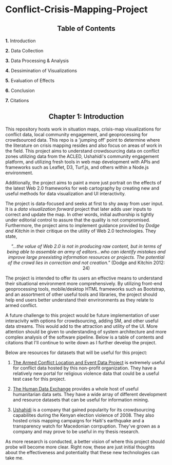 # Conflict-Crisis-Mapping-Project


## <center> <b>Table of Contents </b></center>

<b>1.</b> Introduction 

<b>2.</b> Data Collection 

<b>3.</b> Data Processing & Analysis 

<b>4.</b> Dessimination of Visualizations

<b>5.</b> Evaluation of Effects 

<b>6.</b> Conclusion

<b>7.</b> Citations


## <center> <b>Chapter 1: Introduction </center></b>

This repository hosts work in situation maps, crisis-map visualizations for conflict data, local community engagement, and geoprocessing for crowdsourced data. This repo is a 'jumping off' point to determine where the literature on crisis mapping resides and also focus on areas of work in the field. This project aims to understand crowdsourcing data on conflict zones utilizing data from the ACLED, Ushahidi's community engagement platform, and utilizing fresh tools in web map development with APIs and  frameworks such as Leaflet, D3, Turf.js, and others within a Node.js environment. 

Additionally, the project aims to paint a more just portrait on the effects of the latest Web 2.0 frameworks for web cartography by creating new and useful methods for data visualization and UI interactivity. 

The project is data-focused and seeks at first to shy away from user input. It is a <i>data visualization forward </i> project that later adds user inputs to correct and update the map. In other words, initial authorship is tightly under editorial control to assure that the quality is not compromised. Furthermore, the project aims to implement guidance provided by <i> Dodge and Kitchin </i> in their critique on the utility of Web 2.0 technologies. They state, 
<i><center>"...the value of Web 2.0 is not in producing raw content, but in terms of being able to assemble an army of editors...who can identify mistakes and improve large preexisting information resources or projects. The potential of the crowd lies in correction and not creation." </i>(Dodge and Kitchin 2012: 24) </center>

The project is intended to offer its users an effective means to understand their situational environment more comprehensively. By utilizing front-end geoprocessing tools, mobile/desktop HTML frameworks such as Bootstrap, and an assortment of other useful tools and libraries, the project should help end users better understand their envrironments as they relate to armed conflict. 

A future challenge to this project would be future implementation of user interacivity with options for crowdsourcing, adding SM, and other useful data streams. This would add to the attraction and utility of the UI. More attention should be given to understanding of system architecture and more complex analysis of the software pipeline. Below is a table of contents and citations that I'll continue to write down as I further develop the project. 

Below are resources for datasets that will be useful for this project: 

1. [The Armed Conflict Location and Event Data Project](https://acleddata.com/acled-religion) is extremely useful for conflict data hosted by this non-profit organization. They have a relatively new portal for religious violence data that could be a useful test case for this project. 

2. [The Human Data Exchange](https://data.humdata.org/) provides a whole host of useful humanitarian data sets. They have a wide array of different development and resource datasets that can be useful for information mining. 

3. [Ushahidi](https://www.ushahidi.com/) is a company that gained popularity for its crowdsourcing capabilites during the Kenyan election violence of 2008. They also hosted crisis mapping campaigns for Haiti's earthquake and a transparency watch for Macedonian corrpuption. They've grown as a company and may prove to be useful in my thesis research. 

As more research is conducted, a better vision of where this project should probe will become more clear. Right now, these are just initial thoughts about the effectiveness and potentiality that these new technologies can take me. 